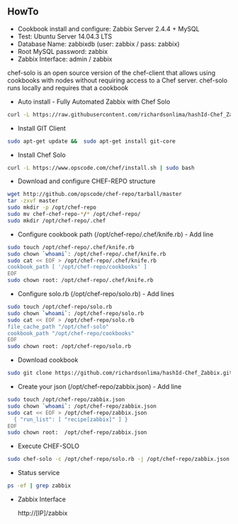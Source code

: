 HowTo
------------
* Cookbook install and configure: Zabbix Server 2.4.4 + MySQL
* Test: Ubuntu Server 14.04.3 LTS
* Database Name: zabbixdb (user: zabbix / pass: zabbix)
* Root MySQL password: zabbix
* Zabbix Interface: admin / zabbix

chef-solo is an open source version of the chef-client that allows using cookbooks with nodes
without requiring access to a Chef server.
chef-solo runs locally and requires that a cookbook

* Auto install - Fully Automated Zabbix with Chef Solo
``` bash
curl -L https://raw.githubusercontent.com/richardsonlima/hashId-Chef_Zabbix/master/install.sh | sudo bash
```

* Install GIT Client
``` bash
sudo apt-get update &&  sudo apt-get install git-core
```

* Install Chef Solo
``` bash
curl -L https://www.opscode.com/chef/install.sh | sudo bash
```

* Download and configure CHEF-REPO structure
``` bash
wget http://github.com/opscode/chef-repo/tarball/master
tar -zxvf master
sudo mkdir -p /opt/chef-repo
sudo mv chef-chef-repo-*/* /opt/chef-repo/
sudo mkdir /opt/chef-repo/.chef
```

* Configure cookbook path (/opt/chef-repo/.chef/knife.rb) - Add line
``` bash
sudo touch /opt/chef-repo/.chef/knife.rb
sudo chown `whoami`: /opt/chef-repo/.chef/knife.rb
sudo cat << EOF > /opt/chef-repo/.chef/knife.rb
cookbook_path [ '/opt/chef-repo/cookbooks' ]
EOF
sudo chown root: /opt/chef-repo/.chef/knife.rb
```

* Configure solo.rb (/opt/chef-repo/solo.rb) - Add lines
``` bash
sudo touch /opt/chef-repo/solo.rb
sudo chown `whoami`: /opt/chef-repo/solo.rb
sudo cat << EOF > /opt/chef-repo/solo.rb
file_cache_path "/opt/chef-solo"
cookbook_path "/opt/chef-repo/cookbooks"
EOF
sudo chown root: /opt/chef-repo/solo.rb
```

* Download cookbook
``` bash
sudo git clone https://github.com/richardsonlima/hashId-Chef_Zabbix.git -l /opt/chef-repo/cookbooks/zabbix
```

* Create your json (/opt/chef-repo/zabbix.json) - Add line
``` bash
sudo touch /opt/chef-repo/zabbix.json
sudo chown `whoami`: /opt/chef-repo/zabbix.json
sudo cat << EOF > /opt/chef-repo/zabbix.json
  { "run_list": [ "recipe[zabbix]" ] }
EOF
sudo chown root:  /opt/chef-repo/zabbix.json
```

* Execute CHEF-SOLO
``` bash
sudo chef-solo -c /opt/chef-repo/solo.rb -j /opt/chef-repo/zabbix.json
```

* Status service
``` bash
ps -ef | grep zabbix
```   

* Zabbix Interface

  http://[IP]/zabbix

